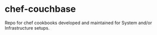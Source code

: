 chef-couchbase
==============

Repo for chef cookbooks developed and maintained for System and/or Infrastructure setups.
